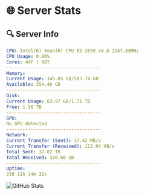 # 🌐 Server Stats
## 🔍 Server Info
```yaml
CPU: Intel(R) Xeon(R) CPU E5-2699 v4 @ 1247.88MHz
CPU Usage: 0.80%
Cores: 44P | 88T
-----------------------------------
Memory:
Current Usage: 145.85 GB/503.74 GB
Available: 354.46 GB
-----------------------------------
Disk:
Current Usage: 63.97 GB/1.71 TB
Free: 1.56 TB
-----------------------------------
GPU:
No GPU detected
-----------------------------------
Network:
Current Transfer (Sent): 17.42 MB/s
Current Transfer (Received): 112.04 KB/s
Total Sent: 37.02 TB
Total Received: 320.60 GB
-----------------------------------
Uptime:
23d 11h 14m 32s
```
![GitHub Stats](https://img.shields.io/badge/Updated-2025-03-31_08:37:21-blue)